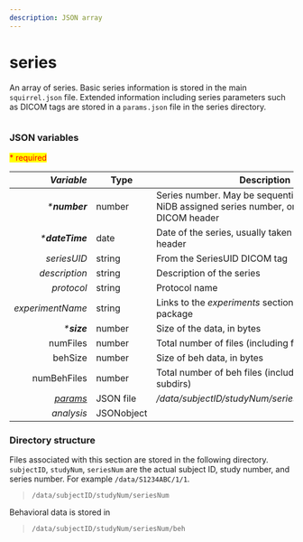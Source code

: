 ```yaml
---
description: JSON array
---
```


# series

An array of series. Basic series information is stored in the main `squirrel.json` file. Extended information including series parameters such as DICOM tags are stored in a `params.json` file in the series directory.

<figure><img src="https://mermaid.ink/img/pako:eNqVk01r4zAQhv9KmBJwwA5OcFNHhZ7aS1l2YXtbDGU2Gidq_YUks_GG_PeV7EiJsz20OkjvSM-rkUboAJuaEzDYSmx2k28_s2pimqxrHTy__Pjeq1kUPXDUGNhudn9GzPxrg5t33FLgxNV6IxoqREUq8OqKoH1DUpRUaRVcaEfZnIZS7e832hjECbfuYsvolguT6TR-QJSEqpUGceIDhst2q4K-96vDhjaFOZ7N0A__L2OFRaeECpzwSG-I5qYgKLFUuSgoGKRDptMzZC9tETUq-XR6UR-LncMBPseTfmLmfL72_QlOweBx0ZXDXcAanB4MLhoZ_BV0V9DEH98yBbvJ8zw0VZL1O0Uc1Q6lxI4tx6ZRlq8Yr6rwFeuoFJ8xnmz-DT_juXQOT-xddBvH4eBjN0mSnHT0R3C9Y0mzhxBKkiUKbv7owe6Ugd5RSRkwIznl2BY6g6w6GrRtTOXpiQtdS2A5FopCwFbXL121AaZlSw56FGi-fOmpBqtfdT2KgR1gDywOoQO2jFfzVZrcpat0cbdM10l6DOFv74jn66Glt-vFYrVM0-M_0pd19A?type=png" alt=""><figcaption></figcaption></figure>

### JSON variables

<mark style="color:red;">\* required</mark>

|        _**Variable**_ | **Type**   | **Description**                                                                                         |
| --------------------: | ---------- | ------------------------------------------------------------------------------------------------------- |
|        _\***number**_ | number     | Series number. May be sequential, correspond to NiDB assigned series number, or taken from DICOM header |
|      _\***dateTime**_ | date       | Date of the series, usually taken from the DICOM header                                                 |
|           _seriesUID_ | string     | From the SeriesUID DICOM tag                                                                            |
|         _description_ | string     | Description of the series                                                                               |
|            _protocol_ | string     | Protocol name                                                                                           |
|      _experimentName_ | string     | Links to the _experiments_ section of the squirrel package                                              |
|          _\***size**_ | number     | Size of the data, in bytes                                                                              |
|              numFiles | number     | Total number of files (including files in subdirs)                                                      |
|               behSize | number     | Size of beh data, in bytes                                                                              |
|           numBehFiles | number     | Total number of beh files (including files in subdirs)                                                  |
| [_params_](params.md) | JSON file  | _/data/subjectID/studyNum/seriesNum/params.json_                                                        |
|            _analysis_ | JSONobject |                                                                                                         |

### Directory structure

Files associated with this section are stored in the following directory. `subjectID`, `studyNum`, `seriesNum` are the actual subject ID, study number, and series number. For example `/data/S1234ABC/1/1`.

> `/data/subjectID/studyNum/seriesNum`

Behavioral data is stored in

> `/data/subjectID/studyNum/seriesNum/beh`

